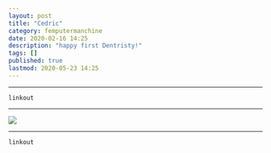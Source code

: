 ```yaml
---
layout: post
title: "Cedric"
category: femputermanchine
date: 2020-02-16 14:25
description: "happy first Dentristy!"
tags: []
published: true
lastmod: 2020-05-23 14:25
---
```


*****

`linkout`

*****

<img src="{{ site.url }}/assets/img/ca14.jpg" />


*****
`linkout`

